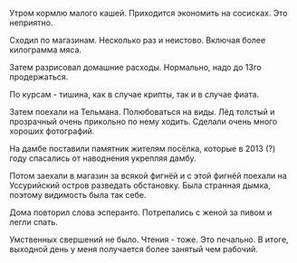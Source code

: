 Утром кормлю малого кашей. Приходится экономить на сосисках. Это неприятно.

Сходил по магазинам. Несколько раз и неистово. Включая более килограмма мяса.

Затем разрисовал домашние расходы. Нормально, надо до 13го продержаться.

По курсам - тишина, как в случае крипты, так и в случае фиата.

Затем поехали на Тельмана. Полюбоваться на виды. Лёд толстый и прозрачный очень прикольно по нему ходить. Сделали очень много хороших фотографий.

На дамбе поставили памятник жителям посёлка, которые в 2013 (?) году спасались от наводнения укрепляя дамбу.

Потом заехали в магазин за всякой фигнёй и с этой фигнёй поехали на Уссурийский остров разведать обстановку. Была странная дымка, поэтому видимость была так себе.

Дома повторил слова эсперанто.
Потрепались с женой за пивом и легли спать.

Умственных свершений не было. Чтения - тоже. Это печально. В итоге, выходной день у меня получается более занятый чем рабочий.